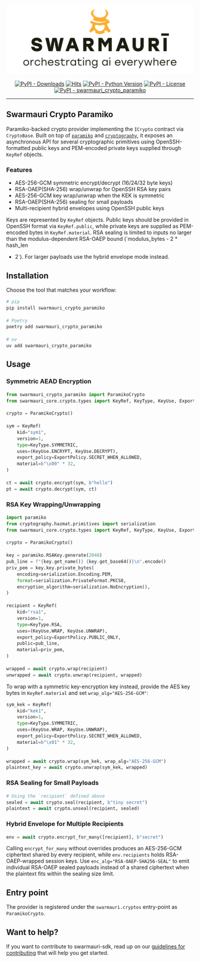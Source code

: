 ![Swarmauri Logo](https://github.com/swarmauri/swarmauri-sdk/blob/3d4d1cfa949399d7019ae9d8f296afba773dfb7f/assets/swarmauri.brand.theme.svg)

<p align="center">
    <a href="https://pypi.org/project/swarmauri_crypto_paramiko/">
        <img src="https://img.shields.io/pypi/dm/swarmauri_crypto_paramiko" alt="PyPI - Downloads"/></a>
    <a href="https://hits.sh/github.com/swarmauri/swarmauri-sdk/tree/master/pkgs/standards/swarmauri_crypto_paramiko/">
        <img alt="Hits" src="https://hits.sh/github.com/swarmauri/swarmauri-sdk/tree/master/pkgs/standards/swarmauri_crypto_paramiko.svg"/></a>
    <a href="https://pypi.org/project/swarmauri_crypto_paramiko/">
        <img src="https://img.shields.io/pypi/pyversions/swarmauri_crypto_paramiko" alt="PyPI - Python Version"/></a>
    <a href="https://pypi.org/project/swarmauri_crypto_paramiko/">
        <img src="https://img.shields.io/pypi/l/swarmauri_crypto_paramiko" alt="PyPI - License"/></a>
    <a href="https://pypi.org/project/swarmauri_crypto_paramiko/">
        <img src="https://img.shields.io/pypi/v/swarmauri_crypto_paramiko?label=swarmauri_crypto_paramiko&color=green" alt="PyPI - swarmauri_crypto_paramiko"/></a>
</p>

---

## Swarmauri Crypto Paramiko

Paramiko-backed crypto provider implementing the `ICrypto` contract via
`CryptoBase`. Built on top of [`paramiko`](https://www.paramiko.org/) and
[`cryptography`](https://cryptography.io/), it exposes an asynchronous API for
several cryptographic primitives using OpenSSH-formatted public keys and
PEM-encoded private keys supplied through `KeyRef` objects.

### Features

- AES-256-GCM symmetric encrypt/decrypt (16/24/32 byte keys)
- RSA-OAEP(SHA-256) wrap/unwrap for OpenSSH RSA key pairs
- AES-256-GCM key wrap/unwrap when the KEK is symmetric
- RSA-OAEP(SHA-256) sealing for small payloads
- Multi-recipient hybrid envelopes using OpenSSH public keys

Keys are represented by `KeyRef` objects. Public keys should be provided in
OpenSSH format via `KeyRef.public`, while private keys are supplied as
PEM-encoded bytes in `KeyRef.material`. RSA sealing is limited to inputs no
larger than the modulus-dependent RSA-OAEP bound (`modulus_bytes - 2 * hash_len
- 2`). For larger payloads use the hybrid envelope mode instead.

## Installation

Choose the tool that matches your workflow:

```bash
# pip
pip install swarmauri_crypto_paramiko

# Poetry
poetry add swarmauri_crypto_paramiko

# uv
uv add swarmauri_crypto_paramiko
```

## Usage

### Symmetric AEAD Encryption

```python
from swarmauri_crypto_paramiko import ParamikoCrypto
from swarmauri_core.crypto.types import KeyRef, KeyType, KeyUse, ExportPolicy

crypto = ParamikoCrypto()

sym = KeyRef(
    kid="sym1",
    version=1,
    type=KeyType.SYMMETRIC,
    uses=(KeyUse.ENCRYPT, KeyUse.DECRYPT),
    export_policy=ExportPolicy.SECRET_WHEN_ALLOWED,
    material=b"\x00" * 32,
)

ct = await crypto.encrypt(sym, b"hello")
pt = await crypto.decrypt(sym, ct)
```

### RSA Key Wrapping/Unwrapping

```python
import paramiko
from cryptography.hazmat.primitives import serialization
from swarmauri_core.crypto.types import KeyRef, KeyType, KeyUse, ExportPolicy

crypto = ParamikoCrypto()

key = paramiko.RSAKey.generate(2048)
pub_line = f"{key.get_name()} {key.get_base64()}\n".encode()
priv_pem = key.key.private_bytes(
    encoding=serialization.Encoding.PEM,
    format=serialization.PrivateFormat.PKCS8,
    encryption_algorithm=serialization.NoEncryption(),
)

recipient = KeyRef(
    kid="rsa1",
    version=1,
    type=KeyType.RSA,
    uses=(KeyUse.WRAP, KeyUse.UNWRAP),
    export_policy=ExportPolicy.PUBLIC_ONLY,
    public=pub_line,
    material=priv_pem,
)

wrapped = await crypto.wrap(recipient)
unwrapped = await crypto.unwrap(recipient, wrapped)
```

To wrap with a symmetric key-encryption key instead, provide the AES key bytes
in `KeyRef.material` and set `wrap_alg="AES-256-GCM"`:

```python
sym_kek = KeyRef(
    kid="kek1",
    version=1,
    type=KeyType.SYMMETRIC,
    uses=(KeyUse.WRAP, KeyUse.UNWRAP),
    export_policy=ExportPolicy.SECRET_WHEN_ALLOWED,
    material=b"\x01" * 32,
)

wrapped = await crypto.wrap(sym_kek, wrap_alg="AES-256-GCM")
plaintext_key = await crypto.unwrap(sym_kek, wrapped)
```

### RSA Sealing for Small Payloads

```python
# Using the `recipient` defined above
sealed = await crypto.seal(recipient, b"tiny secret")
plaintext = await crypto.unseal(recipient, sealed)
```

### Hybrid Envelope for Multiple Recipients

```python
env = await crypto.encrypt_for_many([recipient], b"secret")
```

Calling `encrypt_for_many` without overrides produces an AES-256-GCM ciphertext
shared by every recipient, while `env.recipients` holds RSA-OAEP-wrapped
session keys. Use `enc_alg="RSA-OAEP-SHA256-SEAL"` to emit individual RSA-OAEP
sealed payloads instead of a shared ciphertext when the plaintext fits within
the sealing size limit.

## Entry point

The provider is registered under the `swarmauri.cryptos` entry-point as `ParamikoCrypto`.

## Want to help?

If you want to contribute to swarmauri-sdk, read up on our
[guidelines for contributing](https://github.com/swarmauri/swarmauri-sdk/blob/master/CONTRIBUTING.md)
that will help you get started.
